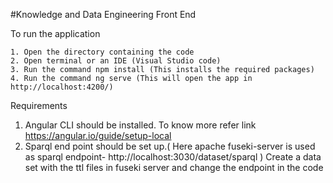 
#Knowledge and Data Engineering Front End

To run the application

    1. Open the directory containing the code
    2. Open terminal or an IDE (Visual Studio code)
    3. Run the command npm install (This installs the required packages)
    4. Run the command ng serve (This will open the app in http://localhost:4200/)

 Requirements
   1. Angular CLI should be installed. To know more refer link https://angular.io/guide/setup-local
   2. Sparql end point should be set up.( Here apache fuseki-server is used as 
      sparql endpoint- http://localhost:3030/dataset/sparql )
      Create a data set with the ttl files in fuseki server and change the endpoint in the code
   

